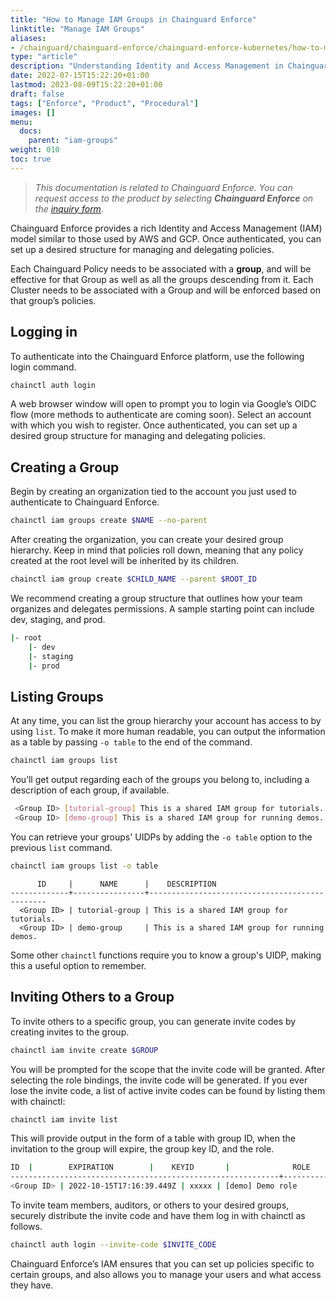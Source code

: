 ```yaml
---
title: "How to Manage IAM Groups in Chainguard Enforce"
linktitle: "Manage IAM Groups"
aliases:
- /chainguard/chainguard-enforce/chainguard-enforce-kubernetes/how-to-manage-iam-groups-in-chainguard-enforce/
type: "article"
description: "Understanding Identity and Access Management in Chainguard Enforce"
date: 2022-07-15T15:22:20+01:00
lastmod: 2023-08-09T15:22:20+01:00
draft: false
tags: ["Enforce", "Product", "Procedural"]
images: []
menu:
  docs:
    parent: "iam-groups"
weight: 010
toc: true
---
```


> _This documentation is related to Chainguard Enforce. You can request access to the product by selecting **Chainguard Enforce** on the [inquiry form](https://www.chainguard.dev/contact?utm_source=docs)._

Chainguard Enforce provides a rich Identity and Access Management (IAM) model similar to those used by AWS and GCP. Once authenticated, you can set up a desired structure for managing and delegating policies.

Each Chainguard Policy needs to be associated with a **group**, and will be effective for that Group as well as all the groups descending from it. Each Cluster needs to be associated with a Group and will be enforced based on that group’s policies.


## Logging in

To authenticate into the Chainguard Enforce platform, use the following login command.

```sh
chainctl auth login
```

A web browser window will open to prompt you to login via Google’s OIDC flow (more methods to authenticate are coming soon). Select an account with which you wish to register. Once authenticated, you can set up a desired group structure for managing and delegating policies.

## Creating a Group

Begin by creating an organization tied to the account you just used to authenticate to Chainguard Enforce.

```sh
chainctl iam groups create $NAME --no-parent
```

After creating the organization, you can create your desired group hierarchy. Keep in mind that policies roll down, meaning that any policy created at the root level will be inherited by its children.

```sh
chainctl iam group create $CHILD_NAME --parent $ROOT_ID
```

We recommend creating a group structure that outlines how your team organizes and delegates permissions.  A sample starting point can include dev, staging, and prod.

```sh
|- root
    |- dev
    |- staging
    |- prod
```


## Listing Groups

At any time, you can list the group hierarchy your account has access to by using `list`. To make it more human readable, you can output the information as a table by passing `-o table` to the end of the command.

```sh
chainctl iam groups list
```

You’ll get output regarding each of the groups you belong to, including a description of each group, if available.

```sh
 <Group ID> [tutorial-group] This is a shared IAM group for tutorials.
 <Group ID> [demo-group] This is a shared IAM group for running demos.
```

You can retrieve your groups' UIDPs by adding the `-o table` option to the previous `list` command.

```sh
chainctl iam groups list -o table
```
```
      ID     |      NAME      |    DESCRIPTION      
-------------+----------------+-----------------------------------------------
  <Group ID> | tutorial-group | This is a shared IAM group for tutorials.
  <Group ID> | demo-group     | This is a shared IAM group for running demos.  
```

Some other `chainctl` functions require you to know a group's UIDP, making this a useful option to remember.


## Inviting Others to a Group

To invite others to a specific group, you can generate invite codes by creating invites to the group.

```sh
chainctl iam invite create $GROUP
```

You will be prompted for the scope that the invite code will be granted. After selecting the role bindings, the invite code will be generated.  If you ever lose the invite code, a list of active invite codes can be found by listing them with chainctl:

```sh
chainctl iam invite list
```

This will provide output in the form of a table with group ID, when the invitation to the group will expire, the group key ID, and the role.

```sh
ID  |        EXPIRATION        |    KEYID       |              ROLE
------------------------------------------------------------+--------------------------+--------------------------------------+---------------------------------
<Group ID> | 2022-10-15T17:16:39.449Z | xxxxx | [demo] Demo role
```

To invite team members, auditors, or others to your desired groups, securely distribute the invite code and have them log in with chainctl as follows.

```sh
chainctl auth login --invite-code $INVITE_CODE
```

Chainguard Enforce’s IAM ensures that you can set up policies specific to certain groups, and also allows you to manage your users and what access they have.
